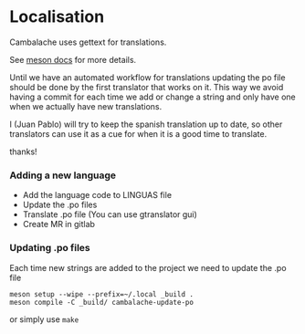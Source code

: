 # Localisation

Cambalache uses gettext for translations.

See [meson docs](https://mesonbuild.com/Localisation.html) for more details.

Until we have an automated workflow for translations updating the po file should
be done by the first translator that works on it.
This way we avoid having a commit for each time we add or change a string and
only have one when we actually have new translations.

I (Juan Pablo) will try to keep the spanish translation up to date, so other translators
can use it as a cue for when it is a good time to translate.

thanks!

### Adding a new language

 - Add the language code to LINGUAS file
 - Update the .po files
 - Translate .po file (You can use gtranslator gui)
 - Create MR in gitlab

### Updating .po files

Each time new strings are added to the project we need to update the .po file

```
meson setup --wipe --prefix=~/.local _build .
meson compile -C _build/ cambalache-update-po
```

or simply use `make`

